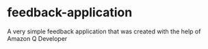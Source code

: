 # feedback-application
A very simple feedback application that was created with the help of Amazon Q Developer
